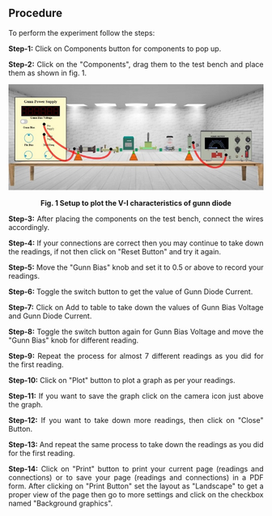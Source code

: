 ## Procedure<br>

<div style="text-align:justify;">

To perform the experiment follow the steps:  
  
**Step-1:** Click on Components button for components to pop up.  
  
**Step-2:** Click on the "Components", drag them to the test bench and place them as shown in fig. 1.  
  
<center>

![](images/setup1.png)

**Fig. 1 Setup to plot the V-I characteristics of gunn diode**
</center>

  
**Step-3:** After placing the components on the test bench, connect the wires accordingly.  
  
**Step-4:** If your connections are correct then you may continue to take down the readings, if not then click on "Reset Button" and try it again.  
  
**Step-5:** Move the "Gunn Bias" knob and set it to 0.5 or above to record your readings.  
  
**Step-6:** Toggle the switch button to get the value of Gunn Diode Current.  
  
**Step-7:** Click on Add to table to take down the values of Gunn Bias Voltage and Gunn Diode Current.  
  
**Step-8:** Toggle the switch button again for Gunn Bias Voltage and move the "Gunn Bias" knob for different reading.  
  
**Step-9:** Repeat the process for almost 7 different readings as you did for the first reading.  
  
**Step-10:** Click on "Plot" button to plot a graph as per your readings.  
  
**Step-11:** If you want to save the graph click on the camera icon just above the graph.  
  
**Step-12:** If you want to take down more readings, then click on "Close" Button.  
  
**Step-13:** And repeat the same process to take down the readings as you did for the first reading.  
  
**Step-14:** Click on "Print" button to print your current page (readings and connections) or to save your page (readings and connections) in a PDF form. After clicking on "Print Button" set the layout as "Landscape" to get a proper view of the page then go to more settings and click on the checkbox named "Background graphics".

</div>